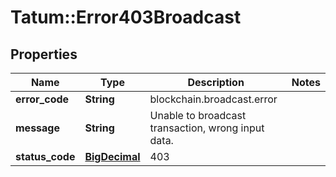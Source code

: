 # Tatum::Error403Broadcast

## Properties
Name | Type | Description | Notes
------------ | ------------- | ------------- | -------------
**error_code** | **String** | blockchain.broadcast.error | 
**message** | **String** | Unable to broadcast transaction, wrong input data. | 
**status_code** | [**BigDecimal**](BigDecimal.md) | 403 | 

